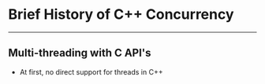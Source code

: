 # Brief History of C++ Concurrency

---

## Multi-threading with C API's

- At first, no direct support for threads in C++